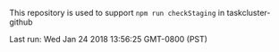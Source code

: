 This repository is used to support `npm run checkStaging` in taskcluster-github

Last run: Wed Jan 24 2018 13:56:25 GMT-0800 (PST)